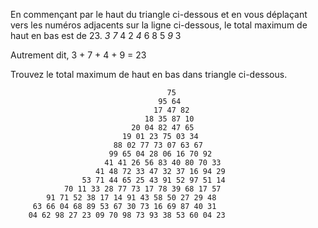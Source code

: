 En commençant par le haut du triangle ci-dessous et en vous déplaçant 
vers les numéros adjacents sur la ligne ci-dessous, le total maximum 
de haut en bas est de 23.
          *3*
        *7* 4
         2 *4* 6
        8 5 *9* 3

Autrement dit, 3 + 7 + 4 + 9 = 23

Trouvez le total maximum de haut en bas dans triangle ci-dessous.

                                       75
                                     95 64
                                    17 47 82
                                  18 35 87 10
                               20 04 82 47 65
                             19 01 23 75 03 34
                           88 02 77 73 07 63 67
                          99 65 04 28 06 16 70 92
                         41 41 26 56 83 40 80 70 33
                       41 48 72 33 47 32 37 16 94 29
                    53 71 44 65 25 43 91 52 97 51 14
                70 11 33 28 77 73 17 78 39 68 17 57
            91 71 52 38 17 14 91 43 58 50 27 29 48
         63 66 04 68 89 53 67 30 73 16 69 87 40 31
        04 62 98 27 23 09 70 98 73 93 38 53 60 04 23


